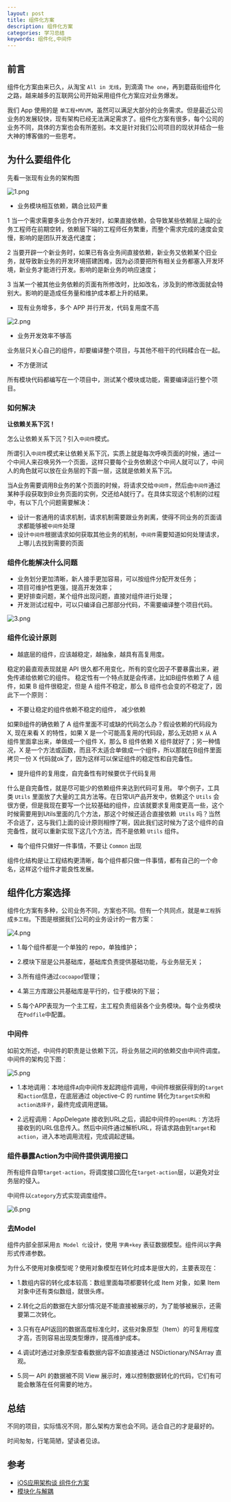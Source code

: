 ```yaml
---
layout: post
title: 组件化方案
description: 组件化方案
categories: 学习总结
keywords: 组件化,中间件
---
```


## 前言

组件化方案由来已久，从淘宝 `All in 无线`，到滴滴 `The one`，再到蘑菇街组件化之路，越来越多的互联网公司开始采用组件化方案应对业务爆发。

我们 App 使用的是 `单工程+MVVM`，虽然可以满足大部分的业务需求。但是最近公司业务的发展较快，现有架构已经无法满足需求了。组件化方案有很多，每个公司的业务不同，具体的方案也会有所差别。本文是针对我们公司项目的现状并结合一些大神的博客做的一些思考。

## 为什么要组件化

先看一张现有业务的架构图

![1.png](/images/posts/module/bad_module.png)

- 业务模块相互依赖，耦合比较严重

1 当一个需求需要多业务合作开发时，如果直接依赖，会导致某些依赖层上端的业务工程师在前期空转，依赖层下端的工程师任务繁重，而整个需求完成的速度会变慢，影响的是团队开发迭代速度；

2 当要开辟一个新业务时，如果已有各业务间直接依赖，新业务又依赖某个旧业务，就导致新业务的开发环境搭建困难，因为必须要把所有相关业务都塞入开发环境，新业务才能进行开发。影响的是新业务的响应速度；

3 当某一个被其他业务依赖的页面有所修改时，比如改名，涉及到的修改面就会特别大。影响的是造成任务量和维护成本都上升的结果。

- 现有业务增多，多个 APP 并行开发，代码复用度不高

![2.png](/images/posts/module/mutli-app.png)

- 业务开发效率不够高

 业务层只关心自己的组件，却要编译整个项目，与其他不相干的代码糅合在一起。

- 不方便测试

 所有模块代码都编写在一个项目中，测试某个模块或功能，需要编译运行整个项目。

### 如何解决

**让依赖关系下沉！**

怎么让依赖关系下沉？引入`中间件`模式。

所谓引入`中间件`模式来让依赖关系下沉，实质上就是每次呼唤页面的时候，通过一个中间人来召唤另外一个页面，这样只要每个业务依赖这个中间人就可以了，中间人的角色就可以放在业务层的下面一层，这就是依赖关系下沉。

当A业务需要调用B业务的某个页面的时候，将请求交给`中间件`，然后由`中间件`通过某种手段获取到B业务页面的实例，交还给A就行了。在具体实现这个机制的过程中，有以下几个问题需要解决：

- 设计一套通用的请求机制，请求机制需要跟业务剥离，使得不同业务的页面请求都能够被`中间件`处理
- 设计`中间件`根据请求如何获取其他业务的机制，`中间件`需要知道如何处理请求，上哪儿去找到需要的页面

### 组件化能解决什么问题

- 业务划分更加清晰，新人接手更加容易，可以按组件分配开发任务；
- 项目可维护性更强，提高开发效率；
- 更好排查问题，某个组件出现问题，直接对组件进行处理；
- 开发测试过程中，可以只编译自己那部分代码，不需要编译整个项目代码。

![3.png](/images/posts/module/good_module.png)

### 组件化设计原则

- 越底层的组件，应该越稳定，越抽象，越具有高复用度。

稳定的最直观表现就是 API 很久都不用变化，所有的变化因子不要暴露出来，避免传递给依赖它的组件。
稳定性有一个特点就是会传递，比如B组件依赖了 A 组件，如果 B 组件很稳定，但是 A 组件不稳定，那么 B 组件也会变的不稳定了，因此下一个原则：

- 不要让稳定的组件依赖不稳定的组件， 减少依赖

如果B组件的确依赖了 A 组件里面不可或缺的代码怎么办？假设依赖的代码段为 X, 现在来看 X 的特性，如果 X 是一个可能高复用的代码段，那么无妨把 x 从 A 组件里面拿出来，单做成一个组件 X，那么 B 组件依赖 X 组件就好了；另一种情况，X 是一个方法或函数，而且不太适合单做成一个组件，所以那就在B组件里面拷贝一份 X 代码就ok了，因为这样可以保证组件的稳定性和自完备性。

- 提升组件的复用度，自完备性有时候要优于代码复用

什么是自完备性，就是尽可能少的依赖组件来达到代码可复用。
举个例子，工具类 `Utils` 里面放了大量的工具方法等。在日常UI产品开发中，依赖这个 `Utils` 会很方便，但是我现在要写一个比较基础的组件，应该就要求复用度更高一些，这个时候需要用到Utils里面的几个方法，那这个时候还适合直接依赖` Utils` 吗？当然不合适了，这与我们上面的设计原则相悖了啊，因此我们这时候为了这个组件的自完备性，就可以重新实现下这几个方法，而不是依赖 `Utils` 组件。

- 每个组件只做好一件事情，不要让 `Common` 出现

组件化结构是让工程结构更清晰，每个组件都只做一件事情，都有自己的一个命名，这样这个组件才能良性发展。

## 组件化方案选择

组件化方案有多种，公司业务不同，方案也不同。但有一个共同点，就是`单工程`拆成`多工程`。下图是根据我们公司的业务设计的一套方案：

![4.png](/images/posts/module/mutli-app-better.png)

- 1.每个组件都是一个单独的 repo，单独维护；

- 2.模块下层是公共基础库，基础库负责提供基础功能，与业务层无关；

- 3.所有组件通过`cocoapod`管理；

- 4.第三方库跟公共基础库是平行的，位于模块的下层；

- 5.每个APP表现为一个主工程，主工程负责组装各个业务模块。每个业务模块在`Podfile`中配置。

### 中间件

如前文所述，中间件的职责是让依赖下沉，将业务层之间的依赖交由中间件调度。中间件的架构见下图：

![5.png](/images/posts/module/mediator.png)

- 1.本地调用：本地组件`A`向中间件发起跨组件调用，中间件根据获得到的`target`和`action`信息，在底层通过 objective-C 的 runtime 转化为`target实例`和`action选择子`，最终完成调用逻辑。

- 2.远程调用：AppDelegate 接收到URL之后，调起中间件的`openURL：`方法将接收到的URL信息传入。然后中间件通过解析URL，将请求路由到`target`和`action`，进入本地调用流程，完成调起逻辑。

### 组件暴露Action为中间件提供调用接口

所有组件自带`target-action`，将调度接口固化在`target-action`层，以避免对业务层的侵入。

中间件以`category`方式实现调度组件。

![6.png](/images/posts/module/target-action.png)

### 去Model

组件内部全部采用`去 Model 化`设计，使用 `字典+key` 表征数据模型。组件间以字典形式传递参数。

为什么不使用对象模型呢？使用对象模型在转化时成本是很大的，主要表现在：

- 1.数组内容的转化成本较高：数组里面每项都要转化成 Item 对象，如果 Item 对象中还有类似数组，就很头疼。

- 2.转化之后的数据在大部分情况是不能直接被展示的，为了能够被展示，还需要第二次转化。

- 3.只有在API返回的数据高度标准化时，这些对象原型（Item）的可复用程度才高，否则容易出现类型爆炸，提高维护成本。

- 4.调试时通过对象原型查看数据内容不如直接通过 NSDictionary/NSArray 直观。

- 5.同一 API 的数据被不同 View 展示时，难以控制数据转化的代码，它们有可能会散落在任何需要的地方。

## 总结

不同的项目，实际情况不同，那么架构方案也会不同。适合自己的才是最好的。

时间匆匆，行笔简陋，望读者见谅。

## 参考

- [iOS应用架构谈 组件化方案](https://casatwy.com/iOS-Modulization.html)
- [模块化与解耦](https://blog.cnbluebox.com/blog/2015/11/28/module-and-decoupling/)
